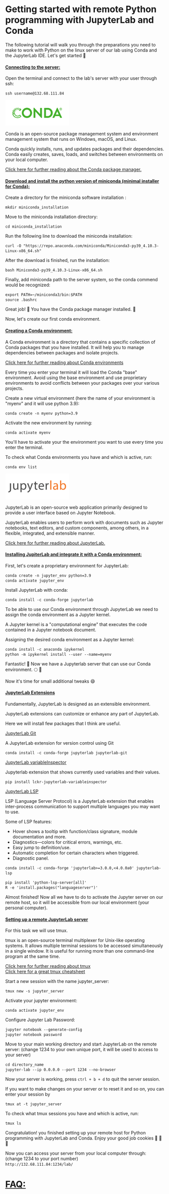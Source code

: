 Getting started with remote Python programming with JupyterLab and Conda
=================

The following tutorial will walk you through the preparations you need to make to work with Python on the linux server of our lab using Conda and the JupyterLab IDE.
Let's get started  :hatching_chick:

#### <ins>Connecting to the server: <ins />

Open the terminal and connect to the lab's server with your user through ssh:

```
ssh username@132.68.111.84
```

<img src="misc/images/conda.png" width="40%" height="40%">


Conda is an open-source package management system and environment management system that runs on Windows, macOS, and Linux.

Conda quickly installs, runs, and updates packages and their dependencies. Conda easily creates, saves, loads, and switches between environments on your local computer.

[Click here for further reading about the Conda package manager.](https://docs.conda.io/projects/conda/en/latest/user-guide/tasks/manage-environments.html)

#### <ins>Download and install the python version of miniconda (minimal installer for Conda): <ins />

Create a directory for the miniconda software installation :

```
mkdir miniconda_installation
```

Move to the miniconda installation directory:

```
cd miniconda_installation
```

Run the following line to download the miniconda installation:
```
curl -O "https://repo.anaconda.com/miniconda/Miniconda3-py39_4.10.3-Linux-x86_64.sh"
```

After the download is finished, run the installation:

```
bash Miniconda3-py39_4.10.3-Linux-x86_64.sh
```

Finally, add miniconda path to the server system, so the conda commend would be recognized: 
  
 ```
 export PATH=~/miniconda3/bin:$PATH
 source .bashrc
 ```
Great job! :100: You have the Conda package manager installed. :snake:

Now, let's create our first conda environment.

#### <ins> Creating a Conda environment: <ins/>

A Conda environment is a directory that contains a specific collection of Conda packages that you have installed. It will help you to manage dependencies between packages and isolate projects.

[Click here for further reading about Conda environments](https://docs.conda.io/projects/conda/en/latest/user-guide/concepts/environments.html)

Every time you enter your terminal it will load the Conda "base" environment.
Avoid using the base environment and use proprietary environments to avoid conflicts between your packages over your various projects.

Create a new virtual environment (here the name of your environment is "myenv" and it will use python 3.9):
```
conda create -n myenv python=3.9
```

Activate the new environment by running:
```
conda activate myenv
```

You'll have to activate your the environment you want to use every time you enter the terminal.

To check what Conda environments you have and which is active, run:
```
conda env list
```

<img src="misc/images/jupyterlab.png" width="40%" height="40%">

JupyterLab is an open-source web application primarily designed to provide a user interface based on Jupyter Notebook.

JupyterLab enables users to perform work with documents such as Jupyter notebooks, text editors, and custom components, among others, in a flexible, integrated, and extensible manner.

[Click here for further reading about JupyterLab.](https://jupyterlab.readthedocs.io/en/stable/)

#### <ins> Installing JupiterLab and integrate it with a Conda environment: <ins />

First, let's create a proprietary environment for JupyterLab:

```
conda create -n jupyter_env python=3.9
conda activate jupyter_env
```

Install JupyterLab with conda:
```
conda install -c conda-forge jupyterlab
```

To be able to use our Conda environment through JupyterLab we need to assign the conda environment as a Jupyter kernel.

A Jupyter kernel is a "computational engine" that executes the code contained in a Jupyter notebook document.

Assigning the desired conda environment as a Jupyter kernel:
```
conda install -c anaconda ipykernel
python -m ipykernel install --user --name=myenv
```

Fantastic! :100: Now we have a Jupyterlab server that can use our Conda environment. :full_moon: :snake:

Now it's time for small additional tweaks :smile:

#### <ins> JupyterLab Extensions <ins/>

Fundamentally, JupyterLab is designed as an extensible environment.

JupyterLab extensions can customize or enhance any part of JupyterLab.

Here we will install few packages that I think are useful.


[<ins> JupyterLab Git <ins />](https://github.com/jupyterlab/jupyterlab-git)

A JupyterLab extension for version control using Git

```
conda install -c conda-forge jupyterlab jupyterlab-git
```

[<ins> JupyterLab variableInspector <ins />](https://github.com/lckr/jupyterlab-variableInspector)

Jupyterlab extension that shows currently used variables and their values.

```
pip install lckr-jupyterlab-variableinspector
```

[<ins> JupyterLab LSP <ins />](https://github.com/jupyter-lsp/jupyterlab-lsp)

LSP (Language Server Protocol) is a JupyterLab extension that enables inter-process communication to support multiple languages you may want to use.

Some of LSP features:

- Hover shows a tooltip with function/class signature, module documentation and more.
- Diagnostics—colors for critical errors, warnings, etc.
- Easy jump to definition/use.
- Automatic completion for certain characters when triggered.
- Diagnostic panel.

```
conda install -c conda-forge 'jupyterlab>=3.0.0,<4.0.0a0' jupyterlab-lsp
```
```
pip install 'python-lsp-server[all]'
R -e 'install.packages("languageserver")'
```

Almost finished! Now all we have to do to activate the Jupyter server on our remote host, so it will be accessible from our local environment (your personal computer).

#### <ins> Setting up a remote JupyterLab server <ins />

For this task we will use tmux.

tmux is an open-source terminal multiplexer for Unix-like operating systems. It allows multiple terminal sessions to be accessed simultaneously in a single window. It is useful for running more than one command-line program at the same time.

[Click here for further reading about tmux](https://github.com/tmux/tmux/wiki) <br />
[Click here for a great tmux cheatsheet](https://tmuxcheatsheet.com/)

Start a new session with the name jupyter_server:
```
tmux new -s jupyter_server
```

Activate your jupyter environment:

```
conda activate jupyter_env
```

Configure Jupyter Lab Password:
```
jupyter notebook --generate-config
jupyter notebook password
```

Move to your main working directory and start JupyterLab on the remote server:
(change 1234 to your own unique port, it will be used to access to your server)

```
cd directory_name
jupyter-lab --ip 0.0.0.0 --port 1234 --no-browser
```

Now your server is working, press `ctrl + b + d` to quit the server session.

If you want to make changes on your server or to reset it and so on, you can enter your session by
```
tmux at -t jupyter_server
```

To check what tmux sessions you have and which is active, run:
```
tmux ls
```

Congratulation! you finished setting up your remote host for Python programming with JupyterLab and Conda. Enjoy your good job cookies  :cookie: :cookie: :cookie:

Now you can access your server from your local computer through:
(change 1234 to your port number) <br />
`http://132.68.111.84:1234/lab/`

# <ins> FAQ: <ins />

